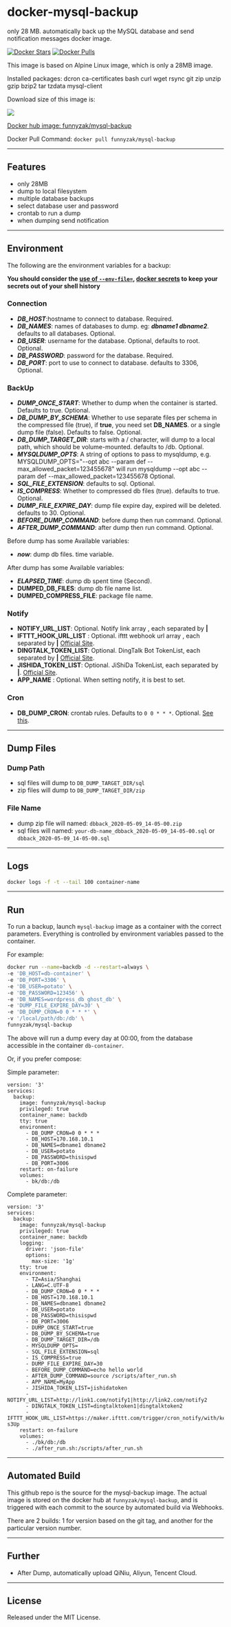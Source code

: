 # docker-mysql-backup

only 28 MB. automatically back up the MySQL database and send notification messages docker image.

[![Docker Stars](https://img.shields.io/docker/stars/funnyzak/mysql-backup.svg?style=flat-square)](https://hub.docker.com/r/funnyzak/mysql-backup/)
[![Docker Pulls](https://img.shields.io/docker/pulls/funnyzak/mysql-backup.svg?style=flat-square)](https://hub.docker.com/r/funnyzak/mysql-backup/)

This image is based on Alpine Linux image, which is only a 28MB image.

Installed packages: dcron ca-certificates bash curl wget rsync git zip unzip gzip bzip2 tar tzdata mysql-client

Download size of this image is:

[![](https://images.microbadger.com/badges/image/funnyzak/mysql-backup.svg)](http://microbadger.com/images/funnyzak/mysql-backup)

[Docker hub image: funnyzak/mysql-backup](https://hub.docker.com/r/funnyzak/mysql-backup)

Docker Pull Command: `docker pull funnyzak/mysql-backup`

---

## Features

* only 28MB
* dump to local filesystem
* multiple database backups
* select database user and password
* crontab to run a dump
* when dumping send notification

---

## Environment

The following are the environment variables for a backup:

__You should consider the [use of `--env-file=`](https://docs.docker.com/engine/reference/commandline/run/#set-environment-variables--e---env---env-file), [docker secrets](https://docs.docker.com/engine/swarm/secrets/) to keep your secrets out of your shell history__

### Connection

* ***DB_HOST***:hostname to connect to database. Required.
* ***DB_NAMES***: names of databases to dump. eg: ***dbname1 dbname2***. defaults to all databases. Optional.
* ***DB_USER***:  username for the database.  Optional, defaults to root. Optional.
* ***DB_PASSWORD***: password for the database. Required.
* ***DB_PORT***: port to use to connect to database. defaults to 3306, Optional.

### BackUp

* ***DUMP_ONCE_START***: Whether to dump when the container is started. Defaults to true. Optional.
* ***DB_DUMP_BY_SCHEMA***: Whether to use separate files per schema in the compressed file (true), if **true**, you need set **DB_NAMES**. or a single dump file (false). Defaults to false. Optional.
* ***DB_DUMP_TARGET_DIR***: starts with a / character, will dump to a local path, which should be volume-mounted. defaults to /db. Optional.
* ***MYSQLDUMP_OPTS***: A string of options to pass to mysqldump, e.g. MYSQLDUMP_OPTS="--opt abc --param def --max_allowed_packet=123455678" will run mysqldump --opt abc --param def --max_allowed_packet=123455678  Optional.
* ***SQL_FILE_EXTENSION***: defaults to sql. Optional.
* ***IS_COMPRESS***: Whether to compressed db files (true). defaults to true. Optional.
* ***DUMP_FILE_EXPIRE_DAY***: dump file expire day, expired will be deleted. defaults to 30. Optional.
* ***BEFORE_DUMP_COMMAND***: before dump then run command. Optional.
* ***AFTER_DUMP_COMMAND***: after dump then run command. Optional.

Before dump has some Available variables:

* ***now***: dump db files. time variable.
  
After dump has some Available variables:

* ***ELAPSED_TIME***: dump db spent time (Second).
* **DUMPED_DB_FILES**: dump db file name list.
* **DUMPED_COMPRESS_FILE**: package file name.

### Notify

* **NOTIFY_URL_LIST**: Optional. Notify link array , each separated by **|**
* **IFTTT_HOOK_URL_LIST** : Optional. ifttt webhook url array , each separated by **|** [Official Site](https://ifttt.com/maker_webhooks).
* **DINGTALK_TOKEN_LIST**: Optional. DingTalk Bot TokenList, each separated by **|** [Official Site](http://www.dingtalk.com).
* **JISHIDA_TOKEN_LIST**: Optional. JiShiDa TokenList, each separated by **|**. [Official Site](http://push.ijingniu.cn/admin/index/).
* **APP_NAME** : Optional. When setting notify, it is best to set.

### Cron

* **DB_DUMP_CRON**: crontab rules. Defaults to `0 0 * * *`. Optional. [See this](http://crontab.org/).

---

## Dump Files

### Dump Path

* sql files will dump to `DB_DUMP_TARGET_DIR/sql`
* zip files will dump to `DB_DUMP_TARGET_DIR/zip`

### File Name

* dump zip file will named: `dbback_2020-05-09_14-05-00.zip`
* sql files will named: `your-db-name_dbback_2020-05-09_14-05-00.sql` or `dbback_2020-05-09_14-05-00.sql`

---

## Logs

```bash
docker logs -f -t --tail 100 container-name
```

---

## Run

To run a backup, launch `mysql-backup` image as a container with the correct parameters. Everything is controlled by environment variables passed to the container.

For example:

```bash
docker run --name=backdb -d --restart=always \
-e 'DB_HOST=db-container' \
-e 'DB_PORT=3306' \
-e 'DB_USER=potato' \
-e 'DB_PASSWORD=123456' \
-e 'DB_NAMES=wordpress_db ghost_db' \
-e 'DUMP_FILE_EXPIRE_DAY=30' \
-e 'DB_DUMP_CRON=0 0 * * *' \
-v '/local/path/db:/db' \
funnyzak/mysql-backup
```

The above will run a dump every day at 00:00, from the database accessible in the container `db-container`.

Or, if you prefer compose:

Simple parameter:

```docker-compose
version: '3'
services:
  backup:
    image: funnyzak/mysql-backup
    privileged: true
    container_name: backdb
    tty: true
    environment:
      - DB_DUMP_CRON=0 0 * * *
      - DB_HOST=170.168.10.1
      - DB_NAMES=dbname1 dbname2
      - DB_USER=potato
      - DB_PASSWORD=thisispwd
      - DB_PORT=3006
    restart: on-failure
    volumes:
      - bk/db:/db
```

Complete parameter:

```docker-compose
version: '3'
services:
  backup:
    image: funnyzak/mysql-backup
    privileged: true
    container_name: backdb
    logging:
      driver: 'json-file'
      options:
        max-size: '1g'
    tty: true
    environment:
      - TZ=Asia/Shanghai
      - LANG=C.UTF-8
      - DB_DUMP_CRON=0 0 * * *
      - DB_HOST=170.168.10.1
      - DB_NAMES=dbname1 dbname2
      - DB_USER=potato
      - DB_PASSWORD=thisispwd
      - DB_PORT=3006
      - DUMP_ONCE_START=true
      - DB_DUMP_BY_SCHEMA=true
      - DB_DUMP_TARGET_DIR=/db
      - MYSQLDUMP_OPTS=
      - SQL_FILE_EXTENSION=sql
      - IS_COMPRESS=true
      - DUMP_FILE_EXPIRE_DAY=30
      - BEFORE_DUMP_COMMAND=echo hello world
      - AFTER_DUMP_COMMAND=source /scripts/after_run.sh
      - APP_NAME=MyApp
      - JISHIDA_TOKEN_LIST=jishidatoken
      - NOTIFY_URL_LIST=http://link1.com/notify1|http://link2.com/notify2
      - DINGTALK_TOKEN_LIST=dingtalktoken1|dingtalktoken2
      - IFTTT_HOOK_URL_LIST=https://maker.ifttt.com/trigger/cron_notify/with/key/ifttttoken-s3Up
    restart: on-failure
    volumes:
      - ./bk/db:/db
      - ./after_run.sh:/scripts/after_run.sh
```

---

## Automated Build

This github repo is the source for the mysql-backup image. The actual image is stored on the docker hub at `funnyzak/mysql-backup`, and is triggered with each commit to the source by automated build via Webhooks.

There are 2 builds: 1 for version based on the git tag, and another for the particular version number.

---

## Further

* After Dump, automatically upload QiNiu, Aliyun, Tencent Cloud.

---

## License

Released under the MIT License.
